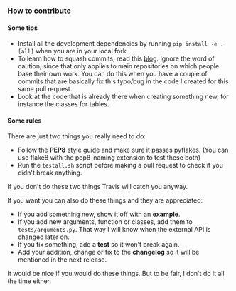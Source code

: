 ### How to contribute

#### Some tips

- Install all the development dependencies by running `pip install -e .[all]` when
you are in your local fork.
- To learn how to squash commits, read this
    [blog](http://gitready.com/advanced/2009/02/10/squashing-commits-with-rebase.html).
    Ignore the word of caution, since that only applies to main repositories on
    which people base their own work.
    You can do this when you have a couple of commits that are basically fix
    this typo/bug in the code I created for this same pull request.
- Look at the code that is already there when creating something new, for
    instance the classes for tables.


#### Some rules
There are just two things you really need to do:
- Follow the **PEP8** style guide and make sure it passes pyflakes.
    (You can use flake8 with the pep8-naming extension to test these both)
- Run the `testall.sh` script before making a pull request to check if you
    didn't break anything.

If you don't do these two things Travis will catch you anyway.


If you want you can also do these things and they are appreciated:

- If you add something new, show it off with an **example**.
- If you add new arguments, function or classes, add them to
    `tests/arguments.py`. That way I will know when the external API is changed
    later on.
- If you fix something, add a **test** so it won't break again.
- Add your addition, change or fix to the **changelog** so it will be mentioned
    in the next release.

It would be nice if you would do these things. But to be fair, I don't do it
all the time either.
